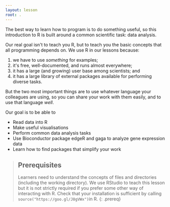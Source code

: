 ```yaml
---
layout: lesson
root: .
---
```


The best way to learn how to program is to do something useful,
so this introduction to R is built around a common scientific task:
data analysis.

Our real goal isn't to teach you R,
but to teach you the basic concepts that all programming depends on.
We use R in our lessons because:

1.  we have to use *something* for examples;
2.  it's free, well-documented, and runs almost everywhere;
3.  it has a large (and growing) user base among scientists; and
4.  it has a large library of external packages available for performing diverse tasks.

But the two most important things are to use whatever language your
colleagues are using, so you can share your work with them easily, and
to use that language *well*.

Our goal is to be able to

- Read data into R
- Make useful visualisations
- Perform common data analysis tasks
- Use Bioconductor package edgeR and gaga to analyze gene expression data
- Learn how to find packages that simplify your work

> ## Prerequisites
>
> Learners need to understand the concepts of files and directories
> (including the working directory).  We use RStudio to teach this
> lesson but it is not strictly required if you prefer some other way
> of interacting with R. Check that your installation is sufficient by
> calling `source("https://goo.gl/J8gVWx")`in R.
{: .prereq}
